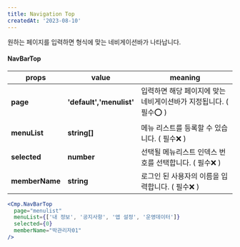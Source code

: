 ```yaml
---
title: Navigation Top
createdAt: '2023-08-10'
---
```


원하는 페이지를 입력하면 형식에 맞는 네비게이션바가 나타납니다.

#### NavBarTop

| props          | value                    | meaning                                                           |
| -------------- | ------------------------ | ----------------------------------------------------------------- |
| **page**       | **'default','menulist'** | 입력하면 해당 페이지에 맞는 네비게이션바가 지정됩니다. ( 필수⭕ ) |
| **menuList**   | **string[]**             | 메뉴 리스트를 등록할 수 있습니다. ( 필수❌ )                      |
| **selected**   | **number**               | 선택될 메뉴리스트 인덱스 번호를 선택합니다. ( 필수❌ )            |
| **memberName** | **string**               | 로그인 된 사용자의 이름을 입력합니다. ( 필수❌ )                  |

```jsx
<Cmp.NavBarTop
  page="menulist"
  menuList={['내 정보', '공지사항', '앱 설정', '운영데이터']}
  selected={0}
  memberName="박관리자01"
/>
```
